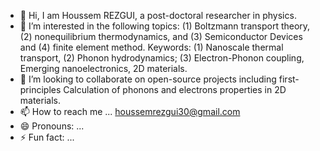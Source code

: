 - 👋 Hi, I am Houssem REZGUI, a post-doctoral researcher in physics.  
- 👀 I’m interested in the following topics: (1) Boltzmann transport theory, (2) nonequilibrium thermodynamics, and (3) Semiconductor Devices and (4) finite element method.
 Keywords: (1) Nanoscale thermal transport, (2) Phonon hydrodynamics; (3) Electron-Phonon coupling, Emerging nanoelectronics, 2D materials.
- 💞️ I’m looking to collaborate on open-source projects including first-principles Calculation of phonons and electrons properties in 2D materials. 
- 📫 How to reach me ... houssemrezgui30@gmail.com
- 😄 Pronouns: ...
- ⚡ Fun fact: ...

<!---
FEM-LaB/FEM-LaB is a ✨ special ✨ repository because its `README.md` (this file) appears on your GitHub profile.
You can click the Preview link to take a look at your changes.
--->
